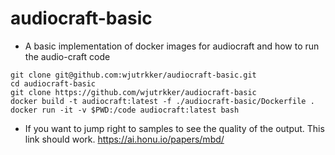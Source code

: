 # audiocraft-basic
* A basic implementation of docker images for audiocraft and how to run the audio-craft code

```    
git clone git@github.com:wjutrkker/audiocraft-basic.git
cd audiocraft-basic
git clone https://github.com/wjutrkker/audiocraft-basic
docker build -t audiocraft:latest -f ./audiocraft-basic/Dockerfile .
docker run -it -v $PWD:/code audiocraft:latest bash
```

* If you want to jump right to samples to see the quality of the output. This link should work. 
https://ai.honu.io/papers/mbd/
